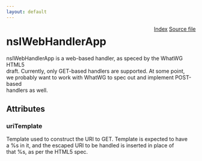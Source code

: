 ```yaml
---
layout: default
---
```

<div class='links' style='float:right'><a href="../index.html">Index</a>
<a href="http://dxr.mozilla.org/mozilla-central/source/netwerk/mime/nsIMIMEInfo.idl">Source file</a>
</div>

# nsIWebHandlerApp #
  
nsIWebHandlerApp is a web-based handler, as speced by the WhatWG HTML5  
draft.  Currently, only GET-based handlers are supported.  At some point,   
we probably want to work with WhatWG to spec out and implement POST-based  
handlers as well.  
  

## Attributes ##

### uriTemplate ###
  
Template used to construct the URI to GET.  Template is expected to have  
a %s in it, and the escaped URI to be handled is inserted in place of   
that %s, as per the HTML5 spec.  
  
